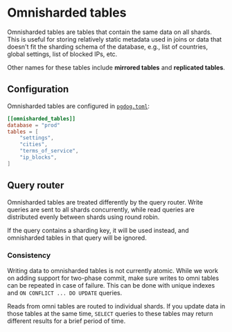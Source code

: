 # Omnisharded tables

Omnisharded tables are tables that contain the same data on all shards. This is useful for storing relatively static metadata used in joins or data that doesn't fit the sharding schema of the database, e.g., list of countries, global settings, list of blocked IPs, etc.

Other names for these tables include **mirrored tables** and **replicated tables**.

## Configuration

Omnisharded tables are configured in [`pgdog.toml`](../../configuration/pgdog.toml/sharded_tables.md#omnisharded-tables):

```toml
[[omnisharded_tables]]
database = "prod"
tables = [
    "settings",
    "cities",
    "terms_of_service",
    "ip_blocks",
]
```

## Query router

Omnisharded tables are treated differently by the query router. Write queries are sent to all shards concurrently, while read queries are distributed evenly between shards using round robin.

If the query contains a sharding key, it will be used instead, and omnisharded tables in that query will be ignored.

### Consistency

Writing data to omnisharded tables is not currently atomic. While we work on adding support for two-phase commit, make sure writes to omni tables can be repeated in case of failure. This can be done with unique indexes and `ON CONFLICT ... DO UPDATE` queries.

Reads from omni tables are routed to individual shards. If you update data in those tables at the same time, `SELECT` queries to these tables may return different results for a brief period of time.
